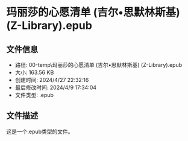﻿# 玛丽莎的心愿清单 (吉尔•思默林斯基) (Z-Library).epub

## 文件信息
- 路径: 00-temp\玛丽莎的心愿清单 (吉尔•思默林斯基) (Z-Library).epub
- 大小: 163.56 KB
- 创建时间: 2024/4/27 22:32:16
- 最后修改时间: 2024/4/9 17:34:04
- 文件类型: .epub

## 文件描述
这是一个.epub类型的文件。

